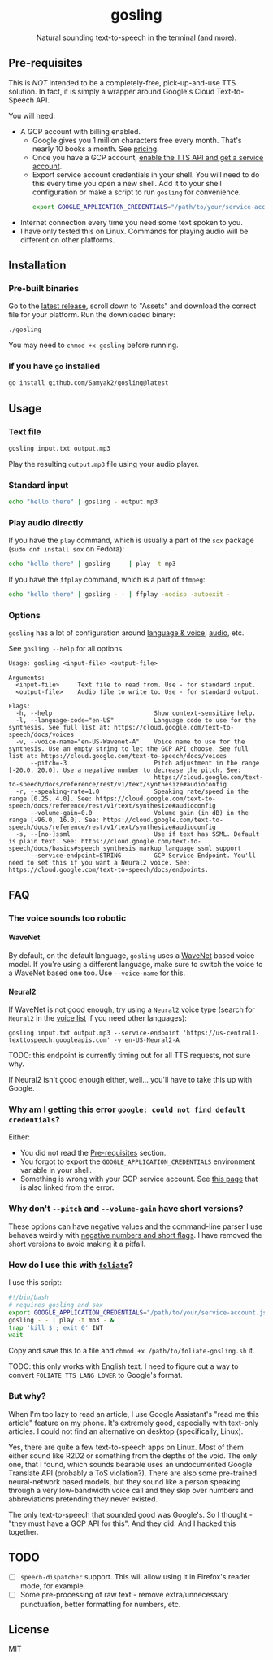 <h1 align=center>
gosling
</h1>

<p align=center>
Natural sounding text-to-speech in the terminal (and more).
</p>


## Pre-requisites

This is *NOT* intended to be a completely-free, pick-up-and-use TTS solution. In fact, it is simply a wrapper around Google's Cloud Text-to-Speech API.

You will need:
- A GCP account with billing enabled.
    - Google gives you 1 million characters free every month. That's nearly 10 books a month. See [pricing](https://cloud.google.com/text-to-speech/pricing).
    - Once you have a GCP account, [enable the TTS API and get a service account](https://cloud.google.com/text-to-speech/docs/before-you-begin).
    - Export service account credentials in your shell. You will need to do this every time you open a new shell. Add it to your shell configuration or make a script to run `gosling` for convenience.
      ```bash
      export GOOGLE_APPLICATION_CREDENTIALS="/path/to/your/service-account.json"
      ```
- Internet connection every time you need some text spoken to you.
- I have only tested this on Linux. Commands for playing audio will be different on other platforms.

## Installation

### Pre-built binaries

Go to the [latest release](https://github.com/Samyak2/gosling/releases/latest), scroll down to "Assets" and download the correct file for your platform. Run the downloaded binary:
```bash
./gosling
```

You may need to `chmod +x gosling` before running.

### If you have `go` installed

```bash
go install github.com/Samyak2/gosling@latest
```

## Usage

### Text file

```bash
gosling input.txt output.mp3
```

Play the resulting `output.mp3` file using your audio player.

### Standard input

```bash
echo "hello there" | gosling - output.mp3
```

### Play audio directly

If you have the `play` command, which is usually a part of the `sox` package (`sudo dnf install sox` on Fedora):
```bash
echo "hello there" | gosling - - | play -t mp3 -
```

If you have the `ffplay` command, which is a part of `ffmpeg`:
```bash
echo "hello there" | gosling - - | ffplay -nodisp -autoexit -
```

### Options

`gosling` has a lot of configuration around [language & voice](https://cloud.google.com/text-to-speech/docs/voices), [audio](https://cloud.google.com/text-to-speech/docs/reference/rest/v1/text/synthesize#audioconfig), etc.


See `gosling --help` for all options.
```
Usage: gosling <input-file> <output-file>

Arguments:
  <input-file>     Text file to read from. Use - for standard input.
  <output-file>    Audio file to write to. Use - for standard output.

Flags:
  -h, --help                            Show context-sensitive help.
  -l, --language-code="en-US"           Language code to use for the synthesis. See full list at: https://cloud.google.com/text-to-speech/docs/voices
  -v, --voice-name="en-US-Wavenet-A"    Voice name to use for the synthesis. Use an empty string to let the GCP API choose. See full list at: https://cloud.google.com/text-to-speech/docs/voices
      --pitch=-3                        Pitch adjustment in the range [-20.0, 20.0]. Use a negative number to decrease the pitch. See:
                                        https://cloud.google.com/text-to-speech/docs/reference/rest/v1/text/synthesize#audioconfig
  -r, --speaking-rate=1.0               Speaking rate/speed in the range [0.25, 4.0]. See: https://cloud.google.com/text-to-speech/docs/reference/rest/v1/text/synthesize#audioconfig
      --volume-gain=0.0                 Volume gain (in dB) in the range [-96.0, 16.0]. See: https://cloud.google.com/text-to-speech/docs/reference/rest/v1/text/synthesize#audioconfig
  -s, --[no-]ssml                       Use if text has SSML. Default is plain text. See: https://cloud.google.com/text-to-speech/docs/basics#speech_synthesis_markup_language_ssml_support
      --service-endpoint=STRING         GCP Service Endpoint. You'll need to set this if you want a Neural2 voice. See: https://cloud.google.com/text-to-speech/docs/endpoints.
```

## FAQ

### The voice sounds too robotic

#### WaveNet

By default, on the default language, `gosling` uses a [WaveNet](https://cloud.google.com/text-to-speech/docs/wavenet) based voice model. If you're using a different language, make sure to switch the voice to a WaveNet based one too. Use `--voice-name` for this.

#### Neural2

If WaveNet is not good enough, try using a `Neural2` voice type (search for `Neural2` in the [voice list](https://cloud.google.com/text-to-speech/docs/voices) if you need other languages):
```
gosling input.txt output.mp3 --service-endpoint 'https://us-central1-texttospeech.googleapis.com' -v en-US-Neural2-A
```
TODO: this endpoint is currently timing out for all TTS requests, not sure why.

If Neural2 isn't good enough either, well... you'll have to take this up with Google.

### Why am I getting this error `google: could not find default credentials`?

Either:
- You did not read the [Pre-requisites](#pre-requisites) section.
- You forgot to export the `GOOGLE_APPLICATION_CREDENTIALS` environment variable in your shell.
- Something is wrong with your GCP service account. See [this page](https://cloud.google.com/docs/authentication/production#passing_variable) that is also linked from the error.

### Why don't `--pitch` and `--volume-gain` have short versions?

These options can have negative values and the command-line parser I use behaves weirdly with [negative numbers and short flags](https://github.com/alecthomas/kong/issues/315). I have removed the short versions to avoid making it a pitfall.

### How do I use this with [`foliate`](https://github.com/johnfactotum/foliate)?

I use this script:
```bash
#!/bin/bash
# requires gosling and sox
export GOOGLE_APPLICATION_CREDENTIALS="/path/to/your/service-account.json"
gosling - - | play -t mp3 - &
trap 'kill $!; exit 0' INT
wait
```

Copy and save this to a file and `chmod +x /path/to/foliate-gosling.sh` it.

TODO: this only works with English text. I need to figure out a way to convert `FOLIATE_TTS_LANG_LOWER` to Google's format.

### But why?

When I'm too lazy to read an article, I use Google Assistant's "read me this article" feature on my phone. It's extremely good, especially with text-only articles. I could not find an alternative on desktop (specifically, Linux).

Yes, there are quite a few text-to-speech apps on Linux. Most of them either sound like R2D2 or something from the depths of the void. The only one, that I found, which sounds bearable uses an undocumented Google Translate API (probably a ToS violation?). There are also some pre-trained neural-network based models, but they sound like a person speaking through a very low-bandwidth voice call and they skip over numbers and abbreviations pretending they never existed.

The only text-to-speech that sounded good was Google's. So I thought - "they must have a GCP API for this". And they did. And I hacked this together.

## TODO

- [ ] `speech-dispatcher` support. This will allow using it in Firefox's reader mode, for example.
- [ ] Some pre-processing of raw text - remove extra/unnecessary punctuation, better formatting for numbers, etc.

## License

MIT
